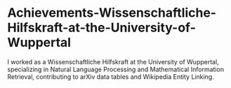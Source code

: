 # Achievements-Wissenschaftliche-Hilfskraft-at-the-University-of-Wuppertal
I worked as a Wissenschaftliche Hilfskraft at the University of Wuppertal, specializing in Natural Language Processing and Mathematical Information Retrieval, contributing to arXiv data tables and Wikipedia Entity Linking.
